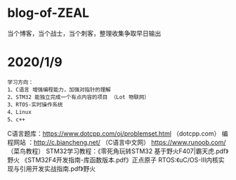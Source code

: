# blog-of-ZEAL
当个博客，当个战士，当个刺客，整理收集争取早日输出
# 2020/1/9
    学习方向：
    1、C语言 增强编程能力，加强对指针的理解
    2、STM32 能独立完成一个有点内容的项目 （Lot 物联网）
    3、RTOS-实时操作系统
    4、Linux 
    5、c++
 C语言题库：https://www.dotcpp.com/oj/problemset.html （dotcpp.com）
 编程网站 ：http://c.biancheng.net/ （C语言中文网）
            https://www.runoob.com/ （菜鸟教程）
 STM32学习教程：《零死角玩转STM32 基于野火F407|霸天虎.pdf》野火
                《STM32F4开发指南-库函数版本.pdf》正点原子
 RTOS:《uC/OS-Ⅲ内核实现与引用开发实战指南.pdf》野火
 
